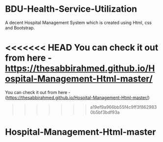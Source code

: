# BDU-Health-Service-Utilization
A decent Hospital Management System which is created using Html, css and Bootstrap.

<<<<<<< HEAD
You can check it out from here - https://thesabbirahmed.github.io/Hospital-Management-Html-master/
=======
You can check it out from here - (https://thesabbirahmed.github.io/Hospital-Management-Html-master/)
>>>>>>> a19ef9a966bb55f4c9ff3f8629830b5bf3bdf93a
# Hospital-Management-Html-master
